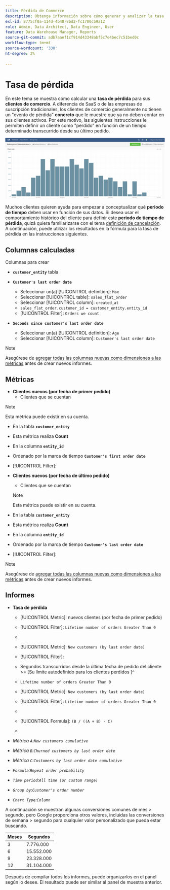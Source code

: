 ```yaml
---
title: Pérdida de Commerce
description: Obtenga información sobre cómo generar y analizar la tasa de pérdida de Commerce.
exl-id: 8775cf0a-114d-4b48-8bd2-fc1700c59a12
role: Admin, Data Architect, Data Engineer, User
feature: Data Warehouse Manager, Reports
source-git-commit: adb7aaef1cf914d43348abf5c7e4bec7c51bed0c
workflow-type: tm+mt
source-wordcount: '330'
ht-degree: 2%

---
```


# Tasa de pérdida

En este tema se muestra cómo calcular una **tasa de pérdida** para sus **clientes de comercio**. A diferencia de SaaS o de las empresas de suscripción tradicionales, los clientes de comercio generalmente no tienen un &quot;evento de pérdida&quot; **concreto** que le muestre que ya no deben contar en sus clientes activos. Por este motivo, las siguientes instrucciones le permiten definir un cliente como &quot;perdido&quot; en función de un tiempo determinado transcurrido desde su último pedido.

![](../../assets/Churn_rate_image.png)

Muchos clientes quieren ayuda para empezar a conceptualizar qué **periodo de tiempo** deben usar en función de sus datos. Si desea usar el comportamiento histórico del cliente para definir este **periodo de tiempo de pérdida**, quizá quiera familiarizarse con el tema [definición de cancelación](../analysis/define-cust-churn.md). A continuación, puede utilizar los resultados en la fórmula para la tasa de pérdida en las instrucciones siguientes.

## Columnas calculadas

Columnas para crear

* **`customer_entity`** tabla
* **`Customer's last order date`**
   * Seleccionar un(a) [!UICONTROL definition]: `Max`
   * Seleccionar [!UICONTROL table]: `sales_flat_order`
   * Seleccionar [!UICONTROL column]: `created_at`
   * `sales_flat_order.customer_id = customer_entity.entity_id`
   * [!UICONTROL Filter]: `Orders we count`

* **`Seconds since customer's last order date`**
   * Seleccionar un(a) [!UICONTROL definition]: `Age`
   * Seleccionar [!UICONTROL column]: `Customer's last order date`

>[!NOTE]
>
>Asegúrese de [agregar todas las columnas nuevas como dimensiones a las métricas](../data-warehouse-mgr/manage-data-dimensions-metrics.md) antes de crear nuevos informes.

## Métricas

* **Clientes nuevos (por fecha de primer pedido)**
   * Clientes que se cuentan

>[!NOTE]
>
>Esta métrica puede existir en su cuenta.

* En la tabla **`customer_entity`**
* Esta métrica realiza **Count**
* En la columna **`entity_id`**
* Ordenado por la marca de tiempo **`Customer's first order date`**
* [!UICONTROL Filter]:

* **Clientes nuevos (por fecha de último pedido)**
   * Clientes que se cuentan

  >[!NOTE]
  >
  >Esta métrica puede existir en su cuenta.

* En la tabla **`customer_entity`**
* Esta métrica realiza **Count**
* En la columna **`entity_id`**
* Ordenado por la marca de tiempo **`Customer's last order date`**
* [!UICONTROL Filter]:

>[!NOTE]
>
>Asegúrese de [agregar todas las columnas nuevas como dimensiones a las métricas](../data-warehouse-mgr/manage-data-dimensions-metrics.md) antes de crear nuevos informes.

## Informes

* **Tasa de pérdida**
   * [!UICONTROL Metric]: nuevos clientes (por fecha de primer pedido)
   * [!UICONTROL Filter]: `Lifetime number of orders Greater Than 0`
   * &#x200B;

     [!UICONTROL Perspective]: `Cumulative`
   * [!UICONTROL Metric]: `New customers (by last order date)`
   * [!UICONTROL Filter]:
   * Segundos transcurridos desde la última fecha de pedido del cliente >= [Su límite autodefinido para los clientes perdidos ]&#x200B;**`^`**
   * `Lifetime number of orders Greater Than 0`

   * [!UICONTROL Metric]: `New customers (by last order date)`
   * [!UICONTROL Filter]: `Lifetime number of orders Greater Than 0`
   * &#x200B;

     [!UICONTROL Perspective]: Cumulative
   * [!UICONTROL Formula]: `(B / ((A + B) - C)`
   * &#x200B;

     [!UICONTROL Format]: Percentage

* *Métrica `A`:`New customers cumulative`*
* *Métrica `B`:`Churned customers by last order date`*
* *Métrica `C`:`Customers by last order date cumulative`*
* *`Formula`:`Repeat order probability`*
* *`Time period`:`All time (or custom range)`*
* *`Group by`:`Customer's order number`*
* *`Chart Type`:`Column`*

A continuación se muestran algunas conversiones comunes de mes > segundo, pero Google proporciona otros valores, incluidas las conversiones de semana > segundo para cualquier valor personalizado que pueda estar buscando.

| **Meses** | **Segundos** |
|---|---|
| 3 | 7.776.000 |
| 6 | 15.552.000 |
| 9 | 23.328.000 |
| 12 | 31.104.000 |

Después de compilar todos los informes, puede organizarlos en el panel según lo desee. El resultado puede ser similar al panel de muestra anterior.
